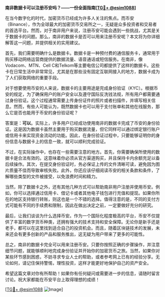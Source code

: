 **南非数据卡可以注册币安吗？——一份全面指南[[TG💪+ @esim1088](https://t.me/s/esim1088)]**

在当今数字化的时代，加密货币已经成为许多人关注的焦点。而币安（Binance），作为全球最大的加密货币交易所之一，无疑是众多投资者和交易者的首选平台。然而，对于南非用户来说，注册币安可能会遇到一些挑战，尤其是关于数据卡的问题。那么，南非的数据卡是否可以用来注册币安呢？本文将为你详细解答这一问题，并提供相关的实用建议。

首先，我们需要明确什么是数据卡。数据卡是一种预付费的通信服务卡，通常用于购买移动网络运营商提供的数据流量、语音通话或短信服务。在南非，像Vodacom、MTN、Cell C和Telkom等主要电信公司都提供了这样的数据卡。这些卡在日常生活中非常常见，尤其是在那些没有固定互联网接入的地方，数据卡成为了人们获取网络的重要手段。

对于想要使用币安的人来说，数据卡的主要用途是完成身份验证（KYC）。根据币安的规定，为了确保用户的账户安全以及遵守国际反洗钱法规，所有用户都需要通过身份验证。这个过程通常需要上传身份证件的照片或者扫描件，并填写相关信息。然而，有些人可能认为，既然数据卡也可以用于支付账单和其他在线服务，那么它是否也能用于币安的身份验证呢？

答案是：**可以**。实际上，许多用户已经成功使用南非的数据卡完成了币安的身份验证。这是因为数据卡虽然主要用于购买数据流量，但它同样可以通过绑定银行账户或信用卡来实现资金流动的功能。因此，在身份验证过程中，只要能够证明你的身份信息与数据卡上的信息一致，就可以顺利完成验证。

不过，在实际操作中，也存在一些需要注意的地方。首先，你需要确保所使用的数据卡是合法有效的。这意味着你必须从官方渠道购买，并且保持卡内余额充足以备后续操作。其次，在提交身份验证时，务必保证上传的文件清晰可读，避免因为图片质量不佳而导致审核失败。此外，你还应该仔细阅读币安的相关条款和条件，了解哪些类型的文件被接受，以免浪费时间和精力。

当然，除了数据卡之外，还有其他几种方式可以帮助南非用户注册并使用币安。例如，你可以选择通过信用卡、借记卡或者其他电子钱包进行充值和提现。如果你所在的地区支持银行转账，则这也是一个不错的选择。值得注意的是，不同的支付方式可能有不同的手续费和限制，因此在做出决定之前，一定要做好充分的研究。

最后，让我们谈谈为什么选择币安。作为一个国际化程度极高的平台，币安不仅提供了丰富的数字货币种类，还拥有强大的技术支持和安全保障。无论你是新手还是老手，都可以在这里找到适合自己的投资机会。而且，随着区块链技术的发展，未来还会有更多创新的产品和服务推出，这无疑为用户带来了更多的可能性。

总之，南非的数据卡完全可以用来注册币安。只要你按照正确的步骤操作，并注意细节问题，就能够顺利地完成身份验证并开始你的加密货币之旅。当然，如果你对某些环节感到困惑，不妨寻求专业人士的帮助，或者参考网上已有的经验分享。无论如何，请记住保持警惕，理性投资，这样才能更好地保护自己的资产安全。

希望这篇文章对你有所帮助！如果你有任何疑问或需要进一步的信息，请随时留言讨论。祝大家都能在币安平台上取得理想的成绩！

[[TG💪+ @esim1088](https://t.me/s/esim1088) ![Image](https://i.postimg.cc/4NQfJmqS/Snipaste-2025-05-13-00-14-12.png)]